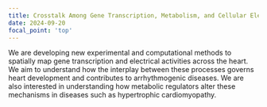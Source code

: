 ```yaml
---
title: Crosstalk Among Gene Transcription, Metabolism, and Cellular Electrophysiology 
date: 2024-09-20
focal_point: 'top'
---
```


We are developing new experimental and computational methods to spatially map gene transcription and electrical activities across the heart. We aim to understand how the interplay between these processes governs heart development and contributes to arrhythmogenic diseases. We are also interested in understanding how metabolic regulators alter these mechanisms in diseases such as hypertrophic cardiomyopathy.   
<!--more-->

